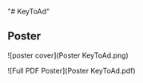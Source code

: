 "# KeyToAd"

## Poster

![poster cover](Poster KeyToAd.png)

![Full PDF Poster](Poster KeyToAd.pdf)
